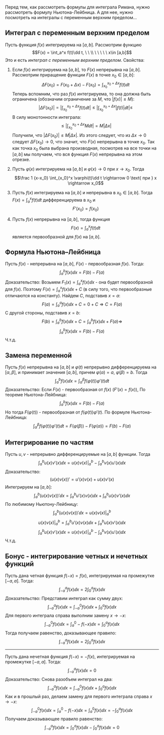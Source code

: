 Перед тем, как рассмотреть формулы для интеграла Римана, нужно рассмотреть формулу Ньютона-Лейбница. А для нее, нужно посмотреть на интегралы с переменным верхним пределом...
## Интеграл с переменным верхним пределом
Пусть функция $f(x)$ интегрируема на $[a,b]$. Рассмотрим функцию
$$F(x) = \int_a^x f(t)\dd t, \ \ \\ \ \ \ \ \ x\in [a,b]$$
Это и есть *интеграл с переменным верхним пределом*.
Свойства:
1. Если $f(x)$ интегрируема на $[a,b]$, то $F(x)$ непрерывна на $[a,b]$.
Рассмотрим приращение функции $F(x)$ в точке $x_0 \in [a,b]$:
$$\Delta F(x_0) = F(x_0 + \Delta x) - F(x_0) = \int_{x_0}^{x_0+\Delta x} f(t) \dd t$$
Теперь вспомним, что раз $f(x)$ интегрируема, то она должна быть ограничена (обозначим ограничение за $M$, что $|f(x)| \leq M$):
$$|\Delta F(x_0)| = \left|\int_{x_0}^{x_0+\Delta x} f(t) \dd t\right| \leq \left|\int_{x_0}^{x_0+\Delta x} |f(t)| \dd t\right| \leq $$
В силу монотонности интеграла:
$$\leq \left|\int_{x_0}^{x_0+\Delta x} M \dd t\right| = M|\Delta x|$$
Получили, что $|\Delta F(x_0)| \leq M|\Delta x|$. Из этого следует, что из $\Delta x \rightarrow 0$ следует $\Delta F(x_0) \rightarrow 0$, что значит, что $F(x)$ непрерывна в точке $x_0$. Так как точка $x_0$ была выбрана производная, посмотрев на все точки на $[a,b]$ мы получаем, что вся функция $F(x)$ непрерывна на этом отрезке.

2. Пусть $\varphi(x)$ интегрируема на $[a,b]$ и $\varphi(x) \rightarrow 0$ при $x \rightarrow x_0$. Тогда $$\frac 1 {x-x_0} \int_{x_0}^x \varphi(t)\dd t \rightarrow 0 \text{ при } x \rightarrow x_0$$
3.  Пусть $f(x)$ интегрируема на $[a,b]$ и непрерывна в $x_0 \in [a,b]$. Тогда $F(x) = \int_a^x f(t) \dd t$ дифференцируема в $x_0$ и $$F'(x_0) = f(x_0)$$
4. Пусть $f(x)$ непрерывна на $[a,b]$, тогда функция $$F(x) = \int_a^x f(t)\dd t$$ является первообразной для $f(x)$ на $[a,b]$.
## Формула Ньютона–Лейбница
Пусть $f(x)$ - непрерывна на $[a,b]$, $F(x)$ - первообразная $f(x)$. Тогда:
$$\int_a^b f(x) \dd x = F(b) - F(a)$$
Доказательство:
Возьмем $F_1(x) = \int_a^x f(x) \dd x$ - она будет первообразной для $f(x)$. Поэтому $F(x) = \int_a^x f(x)\dd x + C$ (в силу того, что первообразные отличаются на константу). Найдем $C$, подставив $x=a$:
$$F(a) = \int_a^a f(x)\dd x + C = 0 + C \Rightarrow C = F(a)$$
С другой стороны, подставив $x=b$:
$$F(b) = \int_a^b f(x)\dd x + C = \int_a^b f(x)\dd x + F(a) \Rightarrow$$
$$\int_a^b f(x)\dd x = F(b) - F(a)$$
Ч.т.д.
## Замена переменной
Пусть $f(x)$ непрерывна на $[a,b]$ и $\varphi(t)$ непрерывно дифференцируема на $[\alpha, \beta]$, и принимает значения $[a,b]$, причем $\varphi(\alpha) = a$, $\varphi(\beta) = b$. Тогда
$$\int_a^b f(x) \dd x = \int_\alpha^\beta f(\varphi(t))\varphi'(t)\dd t$$
Доказательство:
Если $F(x)$ - первообразная от $f(x)$ ($F'(x) = f(x)$), По теореме Ньютона-Лейбница:
$$\int_a^b f(x) \dd x = F(b) - F(a)$$
Но тогда $F(\varphi(t))$ - первообразная от $f(\varphi(t))\varphi'(t)$. По формуле Ньютона-Лейбница:
$$\int_\alpha^\beta f(\varphi(t))\varphi'(t)\dd t = F(\varphi(\beta)) - F(\varphi(\alpha)) = F(b) - F(a)$$
## Интегрирование по частям
Пусть $u, v$ - непрерывно дифференцируемые на $[a,b]$ функции. Тогда
$$\int_a^b u(x)v'(x)\dd x = u(x)v(x)\biggr|_a^b - \int_a^b v(x)u'(x)\dd x$$
Доказательство:
$$(u(x)v(x))' = u'(x)v(x) + u(x)v'(x)$$
Интегрируем на $[a,b]$:
$$\int_a^b (u(x)v(x))'\dd x = \int_a^b u'(x)v(x) \dd x+ \int_a^b u(x)v'(x)\dd x$$
По любимому Ньютону-Лейбницу:
$$\int_a^b (u(x)v(x))'\dd x = u(x)v(x)\biggr|_a^b$$
$$u(x)v(x)\biggr|_a^b = \int_a^b u'(x)v(x) \dd x+ \int_a^b u(x)v'(x)\dd x$$
$$\int_a^b u(x)v'(x)\dd x = u(x)v(x)\biggr|_a^b - \int_a^b v(x)u'(x)\dd x$$
Ч.т.д.
## Бонус - интегрирование четных и нечетных функций
Пусть дана четная функция $f(-x) = f(x)$, интегрируемая на промежутке $[-a,a]$. Тогда:
$$\int_{-a}^a f(x) \dd x = 2\int_0^af(x)\dd x$$
Доказательство:
Представим интеграл как сумму двух:
$$\int_{-a}^a f(x) \dd x = \int_{-a}^0 f(x) \dd x  + \int_{0}^a f(x) \dd x $$
Для первого интеграла справа выполним замену $x \rightarrow -x$:
$$\int_{-a}^0 f(x) \dd x = \int_{a}^0 -f(-x) \dd x = \int_{0}^a f(x) \dd x$$
Тогда получаем равенство, доказывающее правило:
$$\int_{-a}^a f(x) \dd x = 2\int_{0}^a f(x) \dd x $$

---
Пусть дана нечетная функция $f(-x) = -f(x)$, интегрируемая на промежутке $[-a,a]$. Тогда:
$$\int_{-a}^a f(x) \dd x = 0$$
Доказательство:
Снова разобъем интеграл на два:
$$\int_{-a}^a f(x) \dd x = \int_{-a}^0 f(x) \dd x  + \int_{0}^a f(x) \dd x$$
Как и в прошлый раз, делаем замену для первого интеграла справа $x \rightarrow -x$:
$$\int_{-a}^0 f(x) \dd x = \int_{a}^0 -f(-x) \dd x = \int_{a}^0 f(x) \dd x = -\int_{0}^a f(x) \dd x$$
Получаем доказывающее правило равенство:
$$\int_{-a}^a f(x) \dd x = \int_{0}^a f(x) \dd x - \int_{0}^a f(x) \dd x = 0$$
